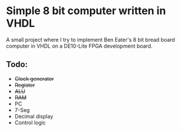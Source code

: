 # Simple 8 bit computer written in VHDL

A small project where I try to implement Ben Eater's 8 bit bread board computer in VHDL on a DE10-Lite FPGA development board.

## Todo:
 * ~~Clock generator~~
 * ~~Register~~
 * ~~ALU~~
 * ~~RAM~~
 * PC
 * 7-Seg
 * Decimal display
 * Control logic